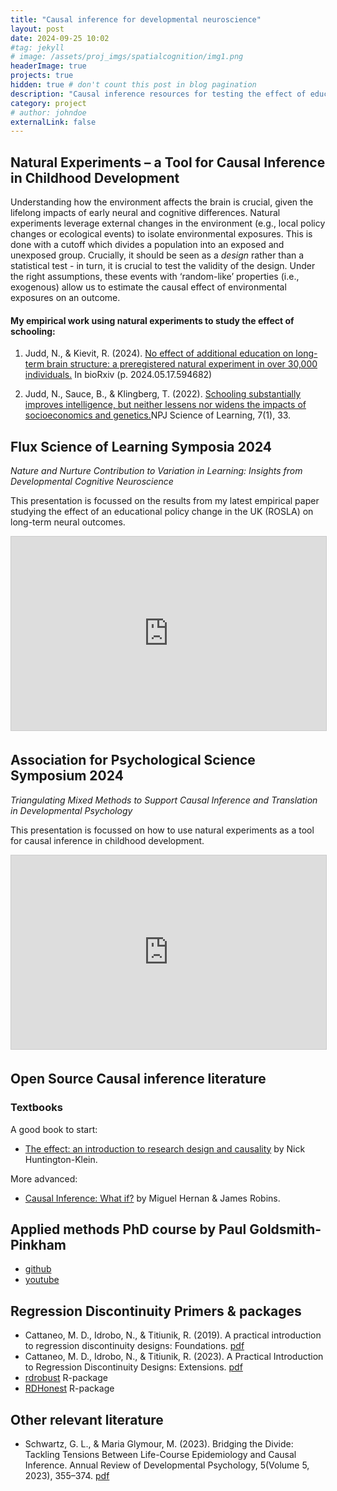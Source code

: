 ```yaml
---
title: "Causal inference for developmental neuroscience"
layout: post
date: 2024-09-25 10:02
#tag: jekyll
# image: /assets/proj_imgs/spatialcognition/img1.png
headerImage: true
projects: true
hidden: true # don't count this post in blog pagination
description: "Causal inference resources for testing the effect of education, specifically regression discontinuity"
category: project
# author: johndoe
externalLink: false
---
```

## Natural Experiments – a Tool for Causal Inference in Childhood Development

Understanding how the environment affects the brain is crucial, given the lifelong impacts of early neural and cognitive differences. Natural experiments leverage external changes in the environment (e.g., local policy changes or ecological events) to isolate environmental exposures. This is done with a cutoff which divides a population into an exposed and unexposed group. Crucially, it should be seen as a *design* rather than a statistical test - in turn, it is crucial to test the validity of the design. Under the right assumptions, these events with ‘random-like’ properties (i.e., exogenous) allow us to estimate the causal effect of environmental exposures on an outcome.


#### My empirical work using natural experiments to study the effect of schooling:

1. Judd, N., & Kievit, R. (2024). [No effect of additional education on long-term brain structure: a preregistered natural experiment in over 30,000 individuals.](https://doi.org/10.1101/2024.05.17.594682) In bioRxiv (p. 2024.05.17.594682)

2. Judd, N., Sauce, B., & Klingberg, T. (2022). [Schooling substantially improves intelligence, but neither lessens nor widens the impacts of socioeconomics and genetics.](https://www.nature.com/articles/s41539-022-00148-5)NPJ Science of Learning, 7(1), 33.


## Flux Science of Learning Symposia 2024

*Nature and Nurture Contribution to Variation in Learning: Insights from Developmental Cognitive Neuroscience*


This presentation is focussed on the results from my latest empirical paper studying the effect of an educational policy change in the UK (ROSLA) on long-term neural outcomes.

<iframe src="https://docs.google.com/file/d/1drKgg4ZckG4LCaBxQV9XLepZJ3rLYfKL/preview" width="560" height="310" frameborder="0" marginwidth="0" marginheight="0" scrolling="no" style="border:1px solid #CCC; border-width:1px; margin-bottom:5px; max-width: 100%;" allowfullscreen> </iframe>


## Association for Psychological Science Symposium 2024

*Triangulating Mixed Methods to Support Causal Inference and Translation in Developmental Psychology*

This presentation is focussed on how to use natural experiments as a tool for causal inference in childhood development.

<iframe src="https://docs.google.com/file/d/1EzaxuTKZ9y_B_u38oB_iVtRbwuqVgk7X/preview" width="560" height="310" frameborder="0" marginwidth="0" marginheight="0" scrolling="no" style="border:1px solid #CCC; border-width:1px; margin-bottom:5px; max-width: 100%;" allowfullscreen> </iframe>

## Open Source Causal inference literature


### Textbooks
A good book to start:

- [The effect: an introduction to research design and causality](https://theeffectbook.net/) by Nick Huntington-Klein.

More advanced:

- [Causal Inference: What if?](https://www.hsph.harvard.edu/miguel-hernan/wp-content/uploads/sites/1268/2024/04/hernanrobins_WhatIf_26apr24.pdf) by Miguel Hernan & James Robins.

## Applied methods PhD course by Paul Goldsmith-Pinkham

- [github](https://github.com/paulgp/applied-methods-phd)
- [youtube](https://www.youtube.com/playlist?list=PLWWcL1M3lLlojLTSVf2gGYQ_9TlPyPbiJ)

## Regression Discontinuity Primers & packages

- Cattaneo, M. D., Idrobo, N., & Titiunik, R. (2019). A practical introduction to regression discontinuity designs: Foundations. [pdf](https://arxiv.org/abs/1911.09511)
- Cattaneo, M. D., Idrobo, N., & Titiunik, R. (2023). A Practical Introduction to Regression Discontinuity Designs: Extensions.  [pdf](http://arxiv.org/abs/2301.08958)
- [rdrobust](https://rdpackages.github.io/rdrobust/) R-package
- [RDHonest](https://github.com/kolesarm/RDHonest) R-package


## Other relevant literature
- Schwartz, G. L., & Maria Glymour, M. (2023). Bridging the Divide: Tackling Tensions Between Life-Course Epidemiology and Causal Inference. Annual Review of Developmental Psychology, 5(Volume 5, 2023), 355–374. [pdf](https://paperpile.com/shared/JtXhgQ)






